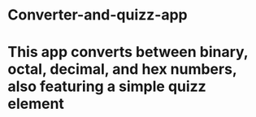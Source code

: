 # Converter-and-quizz-app
# This app converts between binary, octal, decimal, and hex numbers, also featuring a simple quizz element
